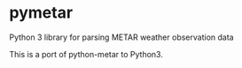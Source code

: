 # pymetar
Python 3 library for parsing METAR weather observation data

This is a port of python-metar to Python3.